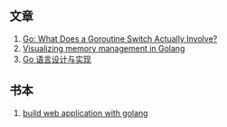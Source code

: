 


## 文章
1. <a href="https://medium.com/a-journey-with-go/go-what-does-a-goroutine-switch-actually-involve-394c202dddb7"> Go: What Does a Goroutine Switch Actually Involve? </a>
2. <a href="https://deepu.tech/memory-management-in-golang/">Visualizing memory management in Golang</a>
3. <a href="https://draveness.me/golang/">Go 语言设计与实现
</a>

## 书本
1. <a href="https://github.com/astaxie/build-web-application-with-golang/blob/master/zh/preface.md">build web application with golang</a>